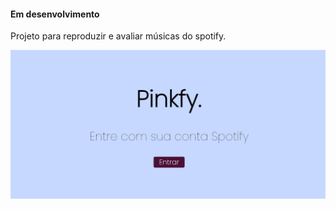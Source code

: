 #### Em desenvolvimento
Projeto para reproduzir e avaliar músicas do spotify.

<img src="./public/demo.png">
